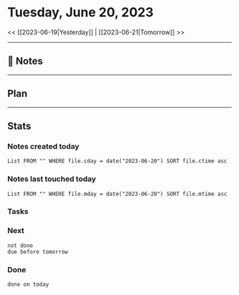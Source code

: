 


# Tuesday, June 20, 2023

<< [[2023-06-19|Yesterday]] | [[2023-06-21|Tomorrow]] >>

---

## 📝 Notes




---

## Plan


---
## Stats
### Notes created today
```dataview
List FROM "" WHERE file.cday = date("2023-06-20") SORT file.ctime asc
```

### Notes last touched today
```dataview
List FROM "" WHERE file.mday = date("2023-06-20") SORT file.mtime asc
```



### Tasks

### Next

```tasks
not done 
due before tomorrow
```

### Done

```tasks
done on today
```
